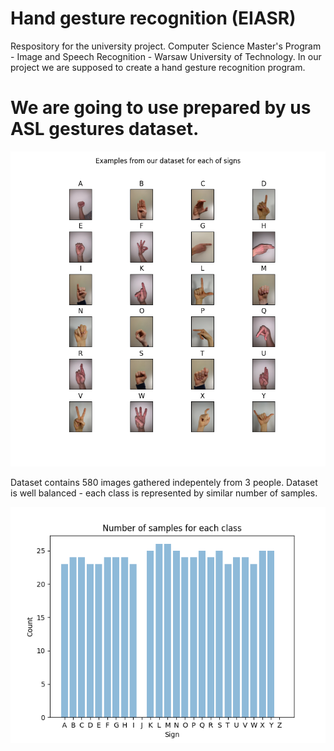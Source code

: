 # Hand gesture recognition (EIASR)

Respository for the university project. 
Computer Science Master's Program - Image and Speech Recognition - Warsaw University of Technology. 
In our project we are supposed to create a hand gesture recognition program.

# We are going to use prepared by us ASL gestures dataset.
<p align="center">
<img src="https://github.com/tomek1911/Hand_gesture_recognition_EIASR/blob/main/Plots/datasetSample.png">
</p>

Dataset contains 580 images gathered indepentely from 3 people. Dataset is well balanced - each class is represented by similar number of samples.
<p align="center">
<img src="https://github.com/tomek1911/Hand_gesture_recognition_EIASR/blob/main/Plots/barPlotSignCount.png">
</p>

